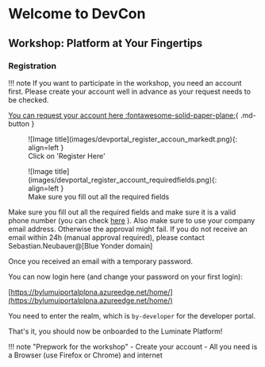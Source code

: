 # Welcome to DevCon

## Workshop: Platform at Your Fingertips

### Registration

!!! note
    If you want to participate in the workshop, you need an account first.
    Please create your account well in advance as your request needs to be checked. 

[You can request your account here :fontawesome-solid-paper-plane:](https://bylumuiportalplpna.azureedge.net/?access_domain=7dbea5bb-28b5-4059-bf2a-5b5bf6dae107){ .md-button }

<figure markdown>
  ![Image title](images/devportal_register_accoun_markedt.png){: align=left }
  <figcaption>Click on 'Register Here'</figcaption>
</figure>

<figure markdown>
  ![Image title](images/devportal_register_account_requiredfields.png){: align=left }
  <figcaption>Make sure you fill out all the required fields</figcaption>
</figure>

Make sure you fill out all the required fields and make sure it is a valid phone number (you can check [here](https://libphonenumber.appspot.com/) ). Also make sure to use your company email address. 
Otherwise the approval might fail.
If you do not receive an email within 24h (manual approval required), please contact Sebastian.Neubauer@[Blue Yonder domain]

Once you received an email with a temporary password.

You can now login here (and change your password on your first login):

[https://bylumuiportalplpna.azureedge.net/home/](https://bylumuiportalplpna.azureedge.net/home/)

You need to enter the realm, which is `by-developer` for the developer portal.


That's it, you should now be onboarded to the Luminate Platform!

!!! note "Prepwork for the workshop"
    - Create your account
    - All you need is a Browser (use Firefox or Chrome) and internet